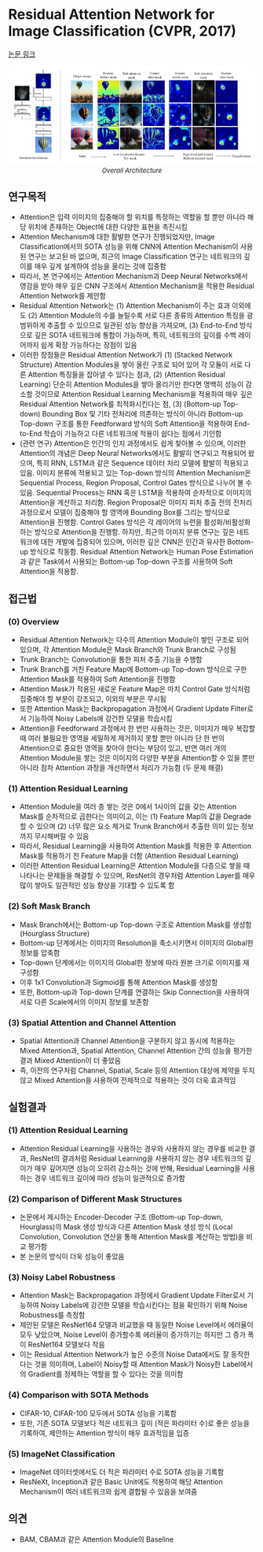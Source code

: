 # Residual Attention Network for Image Classification (CVPR, 2017)

[논문 링크](https://openaccess.thecvf.com/content_cvpr_2017/html/Wang_Residual_Attention_Network_CVPR_2017_paper.html)

<p align="center">
    <img width="600" alt='fig1' src="./img/01_06_01.png?raw=true"></br>
    <em><font size=2>Overall Architecture</font></em>
</p>

## 연구목적
- Attention은 입력 이미지의 집중해야 할 위치를 특정하는 역할을 할 뿐만 아니라 해당 위치에 존재하는 Object에 대한 다양한 표현을 촉진시킴 
- Attention Mechanism에 대한 활발한 연구가 진행되었지만, Image Classification에서의 SOTA 성능을 위해 CNN에 Attention Mechanism이 사용된 연구는 보고된 바 없으며, 최근의 Image Classification 연구는 네트워크의 깊이를 매우 깊게 설계하여 성능을 올리는 것에 집중함 
- 따라서, 본 연구에서는 Attention Mechanism과 Deep Neural Networks에서 영감을 받아 매우 깊은 CNN 구조에서 Attention Mechanism을 적용한 Residual Attention Network를 제안함 
- Residual Attention Network는 (1) Attention Mechanism이 주는 효과 이외에도 (2) Attention Module의 수를 늘릴수록 서로 다른 종류의 Attention 특징을 광범위하게 추출할 수 있으므로 일관된 성능 향상을 가져오며, (3) End-to-End 방식으로 깊은 SOTA 네트워크에 통합이 가능하며, 특히, 네트워크의 깊이를 수백 레이어까지 쉽게 확장 가능하다는 장점이 있음 
- 이러한 장점들은 Residual Attention Network가 (1) (Stacked Network Structure) Attention Modules을 쌓아 올린 구조로 되어 있어 각 모듈이 서로 다른 Attention 특징들을 잡아낼 수 있다는 점과, (2) (Attention Residual Learning) 단순히 Attention Modules을 쌓아 올리기만 한다면 명백히 성능이 감소할 것이므로 Attention Residual Learning Mechanism을 적용하여 매우 깊은 Residual Attention Network를 최적화시킨다는 점, (3) (Bottom-up Top-down) Bounding Box 및 기타 전처리에 의존하는 방식이 아니라 Bottom-up Top-down 구조를 통한 Feedforward 방식의 Soft Attention을 적용하여 End-to-End 학습이 가능하고 다른 네트워크에 적용이 쉽다는 점에서 기인함 
- (관련 연구) Attention은 인간의 인지 과정에서도 쉽게 찾아볼 수 있으며, 이러한 Attention의 개념은 Deep Neural Networks에서도 활발히 연구되고 적용되어 왔으며, 특히 RNN, LSTM과 같은 Sequence 데이터 처리 모델에 활발히 적용되고 있음. 이미지 분류에 적용되고 있는 Top-down 방식의 Attention Mechanism은 Sequential Process, Region Proposal, Control Gates 방식으로 나누어 볼 수 있음. Sequential Process는 RNN 혹은 LSTM을 적용하여 순차적으로 이미지의 Attention을 계산하고 처리함. Region Proposal은 이미지 피처 추출 전의 전처리 과정으로서 모델이 집중해야 할 영역에 Bounding Box를 그리는 방식으로 Attention을 진행함. Control Gates 방식은 각 레이어의 뉴런을 활성화/비활성화하는 방식으로 Attention을 진행함. 하지만, 최근의 이미지 분류 연구는 깊은 네트워크에 대한 개발에 집중되어 있으며, 이러한 깊은 CNN은 인간과 유사한 Bottom-up 방식으로 작동함. Residual Attention Network는 Human Pose Estimation과 같은 Task에서 사용되는 Bottom-up Top-down 구조를 사용하여 Soft Attention을 적용함. 

## 접근법
### (0) Overview 
- Residual Attention Network는 다수의 Attention Module이 쌓인 구조로 되어 있으며, 각 Attention Module은 Mask Branch와 Trunk Branch로 구성됨 
- Trunk Branch는 Convolution을 통한 피처 추출 기능을 수행함 
- Trunk Branch를 거친 Feature Map에 Bottom-up Top-down 방식으로 구한 Attention Mask를 적용하여 Soft Attention을 진행함 
- Attention Mask가 적용된 새로운 Feature Map은 마치 Control Gate 방식처럼 집중해야 할 부분이 강조되고, 이외의 부분은 무시됨 
- 또한 Attention Mask는 Backpropagation 과정에서 Gradient Update Filter로서 기능하여 Noisy Labels에 강건한 모델을 학습시킴 
- Attention을 Feedforward 과정에서 한 번만 사용하는 것은, 이미지가 매우 복잡할 때 여러 불필요한 영역을 세밀하게 제거하지 못할 뿐만 아니라 단 한 번의 Attention으로 중요한 영역을 찾아야 한다는 부담이 있고, 반면 여러 개의 Attention Module을 쌓는 것은 이미지의 다양한 부분을 Attention할 수 있을 뿐만 아니라 점차 Attention 과정을 개선하면서 처리가 가능함 (두 문제 해결) 
### (1) Attention Residual Learning 
- Attention Module을 여러 층 쌓는 것은 0에서 1사이의 값을 갖는 Attention Mask를 순차적으로 곱한다는 의미이고, 이는 (1) Feature Map의 값을 Degrade할 수 있으며 (2) 너무 많은 요소 제거로 Trunk Branch에서 추출한 의미 있는 정보까지 무시해버릴 수 있음 
- 따라서, Residual Learning을 사용하여 Attention Mask를 적용한 후 Attention Mask를 적용하기 전 Feature Map을 더함 (Attention Residual Learning) 
- 이러한 Attention Residual Learning은 Attention Module을 다층으로 쌓을 때 나타나는 문제들을 해결할 수 있으며, ResNet의 경우처럼 Attention Layer를 매우 많이 쌓아도 일관적인 성능 향상을 기대할 수 있도록 함 
### (2) Soft Mask Branch 
- Mask Branch에서는 Bottom-up Top-down 구조로 Attention Mask를 생성함 (Hourglass Structure) 
- Bottom-up 단계에서는 이미지의 Resolution을 축소시키면서 이미지의 Global한 정보를 압축함 
- Top-down 단계에서는 이미지의 Global한 정보에 따라 원본 크기로 이미지를 재구성함 
- 이후 1x1 Convolution과 Sigmoid를 통해 Attention Mask를 생성함 
- 또한, Bottom-up과 Top-down 단계를 연결하는 Skip Connection을 사용하여 서로 다른 Scale에서의 이미지 정보를 보존함 
### (3) Spatial Attention and Channel Attention 
- Spatial Attention과 Channel Attention을 구분하지 않고 동시에 적용하는 Mixed Attention과, Spatial Attention, Channel Attention 간의 성능을 평가한 결과 Mixed Attention이 더 좋았음 
- 즉, 이전의 연구처럼 Channel, Spatial, Scale 등의 Attention 대상에 제약을 두지 않고 Mixed Attention을 사용하여 전체적으로 적용하는 것이 더욱 효과적임 

## 실험결과
### (1) Attention Residual Learning 
- Attention Residual Learning을 사용하는 경우와 사용하지 않는 경우를 비교한 결과, ResNet의 결과처럼 Residual Learning을 사용하지 않는 경우 네트워크의 깊이가 매우 깊어지면 성능이 오히려 감소하는 것에 반해, Residual Learning을 사용하는 경우 네트워크 깊이에 따라 성능이 일관적으로 증가함 
### (2) Comparison of Different Mask Structures 
- 논문에서 제시하는 Encoder-Decoder 구조 (Bottom-up Top-down, Hourglass)의 Mask 생성 방식과 다른 Attention Mask 생성 방식 (Local Convolution, Convolution 연산을 통해 Attention Mask를 계산하는 방법)을 비교 평가함
- 본 논문의 방식이 더욱 성능이 좋았음 
### (3) Noisy Label Robustness 
- Attention Mask는 Backpropagation 과정에서 Gradient Update Filter로서 기능하여 Noisy Labels에 강건한 모델을 학습시킨다는 점을 확인하기 위해 Noise Robustness를 측정함 
- 제안된 모델은 ResNet164 모델과 비교했을 때 동일한 Noise Level에서 에러율이 모두 낮았으며, Noise Level이 증가할수록 에러율이 증가하기는 하지만 그 증가 폭이 ResNet164 모델보다 작음 
- 이는 Residual Attention Network가 높은 수준의 Noise Data에서도 잘 동작한다는 것을 의미하며, Label이 Noisy할 때 Attention Mask가 Noisy한 Label에서의 Gradient를 정제하는 역할을 할 수 있다는 것을 의미함 
### (4) Comparison with SOTA Methods 
- CIFAR-10, CIFAR-100 모두에서 SOTA 성능을 기록함 
- 또한, 기존 SOTA 모델보다 적은 네트워크 깊이 (적은 파라미터 수)로 좋은 성능을 기록하여, 제안하는 Attention 방식이 매우 효과적임을 입증 
### (5) ImageNet Classification 
- ImageNet 데이터셋에서도 더 적은 파라미터 수로 SOTA 성능을 기록함 
- ResNeXt, Inception과 같은 Basic Unit에도 적용하여 해당 Attention Mechanism이 여러 네트워크와 쉽게 결합될 수 있음을 보여줌 

## 의견
- BAM, CBAM과 같은 Attention Module의 Baseline 